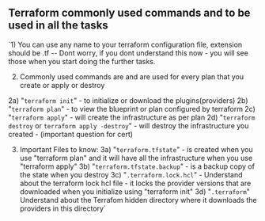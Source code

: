 ## Terraform commonly used commands and to be used in all the tasks 

`1) You can use any name to your terraform configuration file, extension should be .tf -- Dont worry, if you dont understand this now - you will see those when you start doing the further tasks.

2) Commonly used commands are and are used for every plan that you create or apply or destroy 

2a) "`terraform init`" - to initialize or download the plugins(providers)
2b) "`terraform plan`" - to view the blueprint or plan configured by terraform
2c) "`terraform apply`" - will create the infrastructure as per plan
2d) "`terraform destroy` or `terraform apply -destroy`" - will destroy the infrastructure you created - (important question for cert)


3) Important Files to know: 
3a) "`terraform.tfstate`" - is created when you use "terraform plan" and it will have all the infrastructure when you use "terraform apply" 
3b) "`terraform.tfstate.backup`" - is a backup copy of the state when you destroy 
3c) "`.terraform.lock.hcl`" - Understand about the terraform lock hcl file - it locks the provider versions that are downloaded when you initialize using "terraform init"
3d) "`.terraform`" Understand about the Terrafom hidden directory where it downloads the providers in this directory`

  
